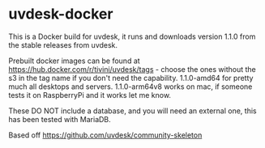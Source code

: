 # uvdesk-docker
This is a Docker build for uvdesk, it runs and downloads version 1.1.0 from the stable releases from uvdesk.

Prebuilt docker images can be found at https://hub.docker.com/r/tivini/uvdesk/tags - choose the ones without the s3 in the tag name if you don't need the capability. 1.1.0-amd64 for pretty much all desktops and servers. 1.1.0-arm64v8 works on mac, if someone tests it on RaspberryPi and it works let me know.

These DO NOT include a database, and you will need an external one, this has been tested with MariaDB.


Based off https://github.com/uvdesk/community-skeleton
